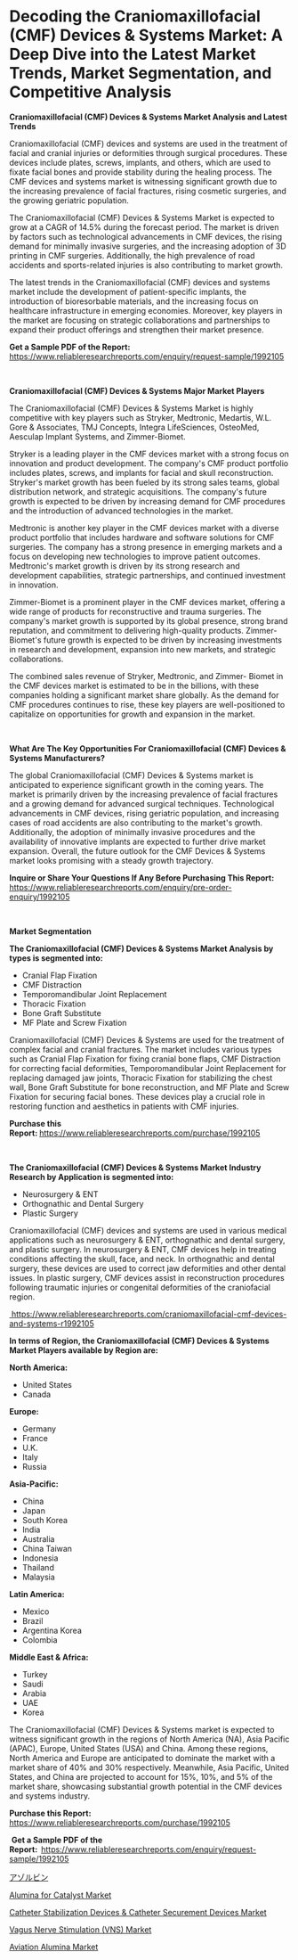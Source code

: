 <p><h1>Decoding the Craniomaxillofacial (CMF) Devices & Systems Market: A Deep Dive into the Latest Market Trends, Market Segmentation, and Competitive Analysis</h1></p><p><strong>Craniomaxillofacial (CMF) Devices & Systems Market Analysis and Latest Trends</strong></p>
<p><p>Craniomaxillofacial (CMF) devices and systems are used in the treatment of facial and cranial injuries or deformities through surgical procedures. These devices include plates, screws, implants, and others, which are used to fixate facial bones and provide stability during the healing process. The CMF devices and systems market is witnessing significant growth due to the increasing prevalence of facial fractures, rising cosmetic surgeries, and the growing geriatric population.</p><p>The Craniomaxillofacial (CMF) Devices & Systems Market is expected to grow at a CAGR of 14.5% during the forecast period. The market is driven by factors such as technological advancements in CMF devices, the rising demand for minimally invasive surgeries, and the increasing adoption of 3D printing in CMF surgeries. Additionally, the high prevalence of road accidents and sports-related injuries is also contributing to market growth.</p><p>The latest trends in the Craniomaxillofacial (CMF) devices and systems market include the development of patient-specific implants, the introduction of bioresorbable materials, and the increasing focus on healthcare infrastructure in emerging economies. Moreover, key players in the market are focusing on strategic collaborations and partnerships to expand their product offerings and strengthen their market presence.</p></p>
<p><strong>Get a Sample PDF of the Report:&nbsp;</strong> <a href="https://www.reliableresearchreports.com/enquiry/request-sample/1992105">https://www.reliableresearchreports.com/enquiry/request-sample/1992105</a></p>
<p>&nbsp;</p>
<p><strong>Craniomaxillofacial (CMF) Devices & Systems Major Market Players</strong></p>
<p><p>The Craniomaxillofacial (CMF) Devices & Systems Market is highly competitive with key players such as Stryker, Medtronic, Medartis, W.L. Gore & Associates, TMJ Concepts, Integra LifeSciences, OsteoMed, Aesculap Implant Systems, and Zimmer-Biomet.</p><p>Stryker is a leading player in the CMF devices market with a strong focus on innovation and product development. The company's CMF product portfolio includes plates, screws, and implants for facial and skull reconstruction. Stryker's market growth has been fueled by its strong sales teams, global distribution network, and strategic acquisitions. The company's future growth is expected to be driven by increasing demand for CMF procedures and the introduction of advanced technologies in the market.</p><p>Medtronic is another key player in the CMF devices market with a diverse product portfolio that includes hardware and software solutions for CMF surgeries. The company has a strong presence in emerging markets and a focus on developing new technologies to improve patient outcomes. Medtronic's market growth is driven by its strong research and development capabilities, strategic partnerships, and continued investment in innovation.</p><p>Zimmer-Biomet is a prominent player in the CMF devices market, offering a wide range of products for reconstructive and trauma surgeries. The company's market growth is supported by its global presence, strong brand reputation, and commitment to delivering high-quality products. Zimmer-Biomet's future growth is expected to be driven by increasing investments in research and development, expansion into new markets, and strategic collaborations.</p><p>The combined sales revenue of Stryker, Medtronic, and Zimmer- Biomet in the CMF devices market is estimated to be in the billions, with these companies holding a significant market share globally. As the demand for CMF procedures continues to rise, these key players are well-positioned to capitalize on opportunities for growth and expansion in the market.</p></p>
<p>&nbsp;</p>
<p><strong>What Are The Key Opportunities For Craniomaxillofacial (CMF) Devices & Systems Manufacturers?</strong></p>
<p><p>The global Craniomaxillofacial (CMF) Devices & Systems market is anticipated to experience significant growth in the coming years. The market is primarily driven by the increasing prevalence of facial fractures and a growing demand for advanced surgical techniques. Technological advancements in CMF devices, rising geriatric population, and increasing cases of road accidents are also contributing to the market's growth. Additionally, the adoption of minimally invasive procedures and the availability of innovative implants are expected to further drive market expansion. Overall, the future outlook for the CMF Devices & Systems market looks promising with a steady growth trajectory.</p></p>
<p><strong>Inquire or Share Your Questions If Any Before Purchasing This Report:</strong> <a href="https://www.reliableresearchreports.com/enquiry/pre-order-enquiry/1992105">https://www.reliableresearchreports.com/enquiry/pre-order-enquiry/1992105</a></p>
<p>&nbsp;</p>
<p><strong>Market Segmentation</strong></p>
<p><strong>The Craniomaxillofacial (CMF) Devices & Systems Market Analysis by types is segmented into:</strong></p>
<p><ul><li>Cranial Flap Fixation</li><li>CMF Distraction</li><li>Temporomandibular Joint Replacement</li><li>Thoracic Fixation</li><li>Bone Graft Substitute</li><li>MF Plate and Screw Fixation</li></ul></p>
<p><p>Craniomaxillofacial (CMF) Devices & Systems are used for the treatment of complex facial and cranial fractures. The market includes various types such as Cranial Flap Fixation for fixing cranial bone flaps, CMF Distraction for correcting facial deformities, Temporomandibular Joint Replacement for replacing damaged jaw joints, Thoracic Fixation for stabilizing the chest wall, Bone Graft Substitute for bone reconstruction, and MF Plate and Screw Fixation for securing facial bones. These devices play a crucial role in restoring function and aesthetics in patients with CMF injuries.</p></p>
<p><strong>Purchase this Report:&nbsp;</strong><a href="https://www.reliableresearchreports.com/purchase/1992105">https://www.reliableresearchreports.com/purchase/1992105</a></p>
<p>&nbsp;</p>
<p><strong>The Craniomaxillofacial (CMF) Devices & Systems Market Industry Research by Application is segmented into:</strong></p>
<p><ul><li>Neurosurgery & ENT</li><li>Orthognathic and Dental Surgery</li><li>Plastic Surgery</li></ul></p>
<p><p>Craniomaxillofacial (CMF) devices and systems are used in various medical applications such as neurosurgery & ENT, orthognathic and dental surgery, and plastic surgery. In neurosurgery & ENT, CMF devices help in treating conditions affecting the skull, face, and neck. In orthognathic and dental surgery, these devices are used to correct jaw deformities and other dental issues. In plastic surgery, CMF devices assist in reconstruction procedures following traumatic injuries or congenital deformities of the craniofacial region.</p></p>
<p><a href="https://www.reliableresearchreports.com/craniomaxillofacial-cmf-devices-and-systems-r1992105">&nbsp;https://www.reliableresearchreports.com/craniomaxillofacial-cmf-devices-and-systems-r1992105</a></p>
<p><strong>In terms of Region, the Craniomaxillofacial (CMF) Devices & Systems Market Players available by Region are:</strong></p>
<p>
    <p> <strong> North America: </strong>
        <ul>
            <li>United States</li>
            <li>Canada</li>
        </ul>
        </p> 
    <p> <strong> Europe: </strong>
        <ul>
            <li>Germany</li>
            <li>France</li>
            <li>U.K.</li>
            <li>Italy</li>
            <li>Russia</li>
        </ul>
        </p> 
    <p> <strong> Asia-Pacific: </strong>
        <ul>
            <li>China</li>
            <li>Japan</li>
            <li>South Korea</li>
            <li>India</li>
            <li>Australia</li>
            <li>China Taiwan</li>
            <li>Indonesia</li>
            <li>Thailand</li>
            <li>Malaysia</li>
        </ul>
        </p> 
    <p> <strong> Latin America: </strong>
        <ul>
            <li>Mexico</li>
            <li>Brazil</li>
            <li>Argentina Korea</li>
            <li>Colombia</li>
        </ul>
        </p> 
    <p> <strong> Middle East & Africa: </strong>
        <ul>
            <li>Turkey</li>
            <li>Saudi</li>
            <li>Arabia</li>
            <li>UAE</li>
            <li>Korea</li>
        </ul>
    </p>
    </p>
<p><p>The Craniomaxillofacial (CMF) Devices & Systems market is expected to witness significant growth in the regions of North America (NA), Asia Pacific (APAC), Europe, United States (USA) and China. Among these regions, North America and Europe are anticipated to dominate the market with a market share of 40% and 30% respectively. Meanwhile, Asia Pacific, United States, and China are projected to account for 15%, 10%, and 5% of the market share, showcasing substantial growth potential in the CMF devices and systems industry.</p></p>
<p><strong>Purchase this Report: </strong><a href="https://www.reliableresearchreports.com/purchase/1992105">https://www.reliableresearchreports.com/purchase/1992105</a></p>
<p>&nbsp;<strong>Get a Sample PDF of the Report:&nbsp;&nbsp;</strong><a href="https://www.reliableresearchreports.com/enquiry/request-sample/1992105">https://www.reliableresearchreports.com/enquiry/request-sample/1992105</a></p>
<p><strong></strong></p>
<p><p><a href="https://github.com/decker5351/Market-Research-Report-List-1/blob/main/947444252410.md">アゾルビン</a></p><p><a href="https://issuu.com/reportprime-2/docs/alumina-for-catalyst-market-size-2030.pptx">Alumina for Catalyst Market</a></p><p><a href="https://github.com/maudAbbott7/Market-Research-Report-List-1/blob/main/catheter-stabilization-devices-catheter-securement-devices-market.md">Catheter Stabilization Devices & Catheter Securement Devices Market</a></p><p><a href="https://github.com/mancsybtousav/Market-Research-Report-List-2/blob/main/vagus-nerve-stimulation-vns-market.md">Vagus Nerve Stimulation (VNS) Market</a></p><p><a href="https://issuu.com/reportprime-2/docs/aviation-alumina-market-size-2030.pptx">Aviation Alumina Market</a></p></p>